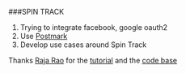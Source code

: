 ###SPIN TRACK

1. Trying to integrate facebook, google oauth2 
2. Use <a href='http://developer.postmarkapp.com/developer-send-api.html'>Postmark</a>
3. Develop use cases around Spin Track

Thanks <a href="https://twitter.com/rajaraodv">Raja Rao</a> for the <a href="https://medium.com/@rajaraodv/the-anatomy-of-a-react-redux-app-759282368c5a#.h7r8hjc83">tutorial</a> and the <a href="https://github.com/rajaraodv/react-redux-blog">code base</a> 